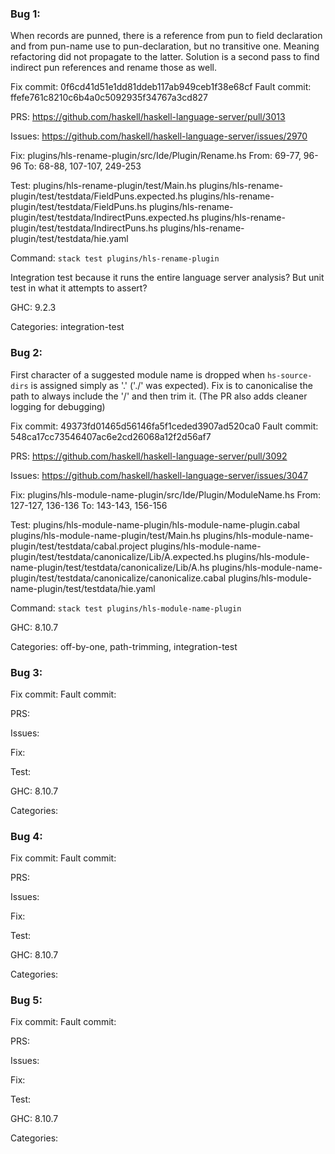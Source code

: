 ### Bug 1:
When records are punned, there is a reference from pun to field declaration and from pun-name use to pun-declaration, but no transitive one. Meaning refactoring did not propagate to the latter. Solution is a second pass to find indirect pun references and rename those as well.

Fix commit: 0f6cd41d51e1dd81ddeb117ab949ceb1f38e68cf
Fault commit: ffefe761c8210c6b4a0c5092935f34767a3cd827

PRS:
https://github.com/haskell/haskell-language-server/pull/3013

Issues:
https://github.com/haskell/haskell-language-server/issues/2970

Fix:
plugins/hls-rename-plugin/src/Ide/Plugin/Rename.hs
From: 69-77, 96-96
To: 68-88, 107-107, 249-253

Test:
plugins/hls-rename-plugin/test/Main.hs
plugins/hls-rename-plugin/test/testdata/FieldPuns.expected.hs
plugins/hls-rename-plugin/test/testdata/FieldPuns.hs
plugins/hls-rename-plugin/test/testdata/IndirectPuns.expected.hs
plugins/hls-rename-plugin/test/testdata/IndirectPuns.hs
plugins/hls-rename-plugin/test/testdata/hie.yaml

Command: `stack test plugins/hls-rename-plugin`

Integration test because it runs the entire language server analysis?
But unit test in what it attempts to assert?

GHC: 9.2.3

Categories:
integration-test


### Bug 2:
First character of a suggested module name is dropped when `hs-source-dirs` is assigned simply as '.' ('./' was expected). Fix is to canonicalise the path to always include the '/' and then trim it. (The PR also adds cleaner logging for debugging)

Fix commit: 49373fd01465d56146fa5f1ceded3907ad520ca0
Fault commit: 548ca17cc73546407ac6e2cd26068a12f2d56af7

PRS:
https://github.com/haskell/haskell-language-server/pull/3092

Issues:
https://github.com/haskell/haskell-language-server/issues/3047

Fix:
plugins/hls-module-name-plugin/src/Ide/Plugin/ModuleName.hs
From: 127-127, 136-136
To: 143-143, 156-156

Test:
plugins/hls-module-name-plugin/hls-module-name-plugin.cabal
plugins/hls-module-name-plugin/test/Main.hs
plugins/hls-module-name-plugin/test/testdata/cabal.project
plugins/hls-module-name-plugin/test/testdata/canonicalize/Lib/A.expected.hs
plugins/hls-module-name-plugin/test/testdata/canonicalize/Lib/A.hs
plugins/hls-module-name-plugin/test/testdata/canonicalize/canonicalize.cabal
plugins/hls-module-name-plugin/test/testdata/hie.yaml

Command: `stack test plugins/hls-module-name-plugin`

GHC: 8.10.7

Categories:
off-by-one, path-trimming, integration-test


### Bug 3:


Fix commit:
Fault commit:

PRS:

Issues:

Fix:

Test:

GHC: 8.10.7

Categories:


### Bug 4:


Fix commit:
Fault commit:

PRS:

Issues:

Fix:

Test:

GHC: 8.10.7

Categories:


### Bug 5:


Fix commit:
Fault commit:

PRS:

Issues:

Fix:

Test:

GHC: 8.10.7

Categories:


